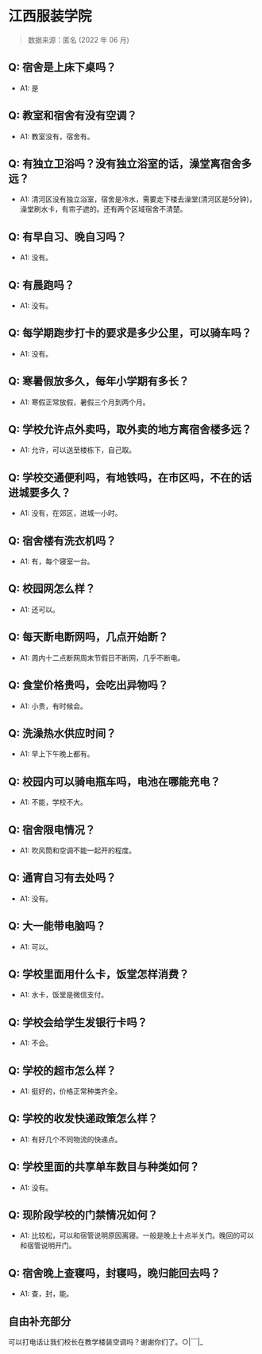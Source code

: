 # 江西服装学院

> 数据来源：匿名 (2022 年 06 月)

## Q: 宿舍是上床下桌吗？

- A1: 是

## Q: 教室和宿舍有没有空调？

- A1: 教室没有，宿舍有。

## Q: 有独立卫浴吗？没有独立浴室的话，澡堂离宿舍多远？

- A1: 清河区没有独立浴室，宿舍是冷水，需要走下楼去澡堂(清河区是5分钟)，澡堂刷水卡，有帘子遮的。还有两个区域宿舍不清楚。

## Q: 有早自习、晚自习吗？

- A1: 没有。

## Q: 有晨跑吗？

- A1: 没有。

## Q: 每学期跑步打卡的要求是多少公里，可以骑车吗？

- A1: 没有。

## Q: 寒暑假放多久，每年小学期有多长？

- A1: 寒假正常放假，暑假三个月到两个月。

## Q: 学校允许点外卖吗，取外卖的地方离宿舍楼多远？

- A1: 允许，可以送至楼栋下，自己取。

## Q: 学校交通便利吗，有地铁吗，在市区吗，不在的话进城要多久？

- A1: 没有，在郊区，进城一小时。

## Q: 宿舍楼有洗衣机吗？

- A1: 有，每个寝室一台。

## Q: 校园网怎么样？

- A1: 还可以。

## Q: 每天断电断网吗，几点开始断？

- A1: 周内十二点断网周末节假日不断网，几乎不断电。

## Q: 食堂价格贵吗，会吃出异物吗？

- A1: 小贵，有时候会。

## Q: 洗澡热水供应时间？

- A1: 早上下午晚上都有。

## Q: 校园内可以骑电瓶车吗，电池在哪能充电？

- A1: 不能，学校不大。

## Q: 宿舍限电情况？

- A1: 吹风筒和空调不能一起开的程度。

## Q: 通宵自习有去处吗？

- A1: 没有。

## Q: 大一能带电脑吗？

- A1: 可以。

## Q: 学校里面用什么卡，饭堂怎样消费？

- A1: 水卡，饭堂是微信支付。

## Q: 学校会给学生发银行卡吗？

- A1: 不会。

## Q: 学校的超市怎么样？

- A1: 挺好的，价格正常种类齐全。

## Q: 学校的收发快递政策怎么样？

- A1: 有好几个不同物流的快递点。

## Q: 学校里面的共享单车数目与种类如何？

- A1: 没有。

## Q: 现阶段学校的门禁情况如何？

- A1: 比较松，可以和宿管说明原因离寝。一般是晚上十点半关门。晚回的可以和宿管说明开门。

## Q: 宿舍晚上查寝吗，封寝吗，晚归能回去吗？

- A1: 查，封，能。

## 自由补充部分

可以打电话让我们校长在教学楼装空调吗？谢谢你们了。○|￣|\_